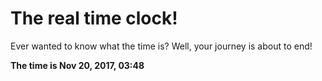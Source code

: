 # The real time clock!

Ever wanted to know what the time is? Well, your journey is about to end!

**The time is Nov 20, 2017, 03:48**